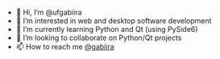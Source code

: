 - 👋 Hi, I’m @ufgabiira
- 👀 I’m interested in web and desktop software development
- 🌱 I’m currently learning Python and Qt (using PySide6)
- 💞️ I’m looking to collaborate on Python/Qt projects
- 📫 How to reach me [@gabiira](https://twitter.com/gab_iira)

<!---
ufgabiira/ufgabiira is a ✨ special ✨ repository because its `README.md` (this file) appears on your GitHub profile.
You can click the Preview link to take a look at your changes.
--->
